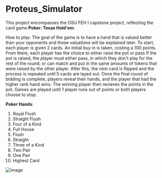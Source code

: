 # Proteus_Simulator
This project encompasses the OSU FEH I capstone project, reflecting the card game **Poker: Texas Hold'em**.

How to play:
The goal of the game is to have a hand that is valued better than your opponents and these valuations will be explained later. To start, each player is given 2 cards. An initial buy in is taken, costing a 100 points. From there, each player has the choice to either raise the pot or pass If the pot is raised, the player must either pass, in which they don't play for the rest of the round, or can match and put in the same amounts of tokens that were raised by the other player. After this, the next card is flipped and the process is repeated until 5 cards are layed out. Once the final round of bidding is complete, players reveal their hands, and the player that had the higher rank hand wins. The winning player then recieves the points in the pot. Games are played until 1 player runs out of points or both players choose to stop.

**Poker Hands**:
1. Royal Flush
2. Straight Flush
3. Four of a Kind
4. Full House
5. Flush
6. Straight
7. Three of a Kind
8. Two Pair
9. One Pair
10. Highest Card

![image](https://github.com/prathkan03/Proteus_Simulator/assets/113949884/5ef477a8-01fe-45a8-892a-1bfee9477d99)

